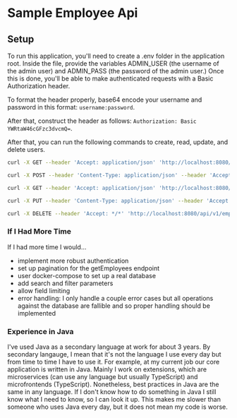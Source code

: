 # Sample Employee Api

## Setup

To run this application, you'll need to create a .env folder in the application root.
Inside the file, provide the variables ADMIN_USER (the username of the admin user)
and ADMIN_PASS (the password of the admin user.) Once this is done, you'll be able
to make authenticated requests with a Basic Authorization header.

To format the header properly, base64 encode your username and password in this format: `username:password`.

After that, construct the header as follows: `Authorization: Basic YWRtaW46cGFzc3dvcmQ=`.

After that, you can run the following commands to create, read, update, and delete users.

```bash
curl -X GET --header 'Accept: application/json' 'http://localhost:8080/api/v1/employees' -H "Authorization: Basic YWRtaW46cGFzc3dvcmQ="

curl -X POST --header 'Content-Type: application/json' --header 'Accept: */*' 'http://localhost:8080/api/v1/employees?id=0&name=Sally&salary=200000&department=Finance' --header "Authorization: Basic YWRtaW46cGFzc3dvcmQ="

curl -X GET --header 'Accept: application/json' 'http://localhost:8080/api/v1/employees/1' -H "Authorization: Basic YWRtaW46cGFzc3dvcmQ="

curl -X PUT --header 'Content-Type: application/json' --header 'Accept: */*' -d '{"name": "Billy" }' 'http://localhost:8080/api/v1/employees/1' --header "Authorization: Basic YWRtaW46cGFzc3dvcmQ="

curl -X DELETE --header 'Accept: */*' 'http://localhost:8080/api/v1/employees/1' --header "Authorization: Basic YWRtaW46cGFzc3dvcmQ="
```

### If I Had More Time

If I had more time I would...

- implement more robust authentication
- set up pagination for the getEmployees endpoint
- user docker-compose to set up a real database
- add search and filter parameters
- allow field limiting
- error handling: I only handle a couple error cases but all operations against the database are fallible and so proper handling should be implemented

### Experience in Java

I've used Java as a secondary language at work for about 3 years. By secondary langauge, I
mean that it's not the language I use every day but from time to time I have to use it.
For example, at my current job our core application is written in Java. Mainly I work on
extensions, which are microservices (can use any language but usually TypeScript) and
microfrontends (TypeScript). Nonetheless, best practices in Java are the same in any language.
If I don't know how to do something in Java I still know what I need to know, so I can
look it up. This makes me slower than someone who uses Java every day, but it does not mean
my code is worse.
